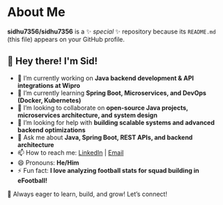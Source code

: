 # About Me
**sidhu7356/sidhu7356** is a ✨ _special_ ✨ repository because its `README.md` (this file) appears on your GitHub profile.

## 👋 Hey there! I'm Sid!  

- 🔭 I’m currently working on **Java backend development & API integrations at Wipro**  
- 🌱 I’m currently learning **Spring Boot, Microservices, and DevOps (Docker, Kubernetes)**  
- 👯 I’m looking to collaborate on **open-source Java projects, microservices architecture, and system design**  
- 🤔 I’m looking for help with **building scalable systems and advanced backend optimizations**  
- 💬 Ask me about **Java, Spring Boot, REST APIs, and backend architecture**  
- 📫 How to reach me: [LinkedIn](https://www.linkedin.com/in/sidharth-c-782440254/) | [Email](mailto:sidharthc7356@gmail.com)  
- 😄 Pronouns: **He/Him**  
- ⚡ Fun fact: **I love analyzing football stats for squad building in eFootball!**  

🚀 Always eager to learn, build, and grow! Let’s connect!  
